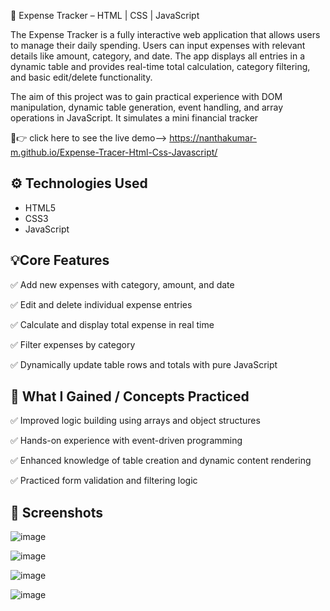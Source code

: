 
💸 Expense Tracker – HTML | CSS | JavaScript

The Expense Tracker is a fully interactive web application that allows users to manage their daily spending. Users can input expenses with relevant details like amount, category, and date. The app displays all entries in a dynamic table and provides real-time total calculation, category filtering, and basic edit/delete functionality.
 
 
The aim of this project was to gain practical experience with DOM manipulation, dynamic table generation, event handling, and array operations in JavaScript. It simulates a mini financial tracker 

🔗👉 click here to see the live demo--> https://nanthakumar-m.github.io/Expense-Tracer-Html-Css-Javascript/

## ⚙️ Technologies Used

- HTML5
- CSS3
- JavaScript

  
## 💡Core Features

✅ Add new expenses with category, amount, and date

✅ Edit and delete individual expense entries

✅ Calculate and display total expense in real time

✅ Filter expenses by category

✅ Dynamically update table rows and totals with pure JavaScript
 
 ## 🎯 What I Gained  / Concepts Practiced

✅ Improved logic building using arrays and object structures

✅ Hands-on experience with event-driven programming

✅ Enhanced knowledge of table creation and dynamic content rendering

✅ Practiced form validation and filtering logic

## 📸 Screenshots

![image](https://github.com/user-attachments/assets/81ec4ab1-beae-407e-91ee-a0a3a5d75c01)

![image](https://github.com/user-attachments/assets/751f2fb6-2962-423b-bc0f-0515027ddb42)

![image](https://github.com/user-attachments/assets/15063733-f359-49e4-b2e8-1c15a525cb34)


![image](https://github.com/user-attachments/assets/bd13a0b0-91e8-4e01-b62e-53ab8a81b2da)


